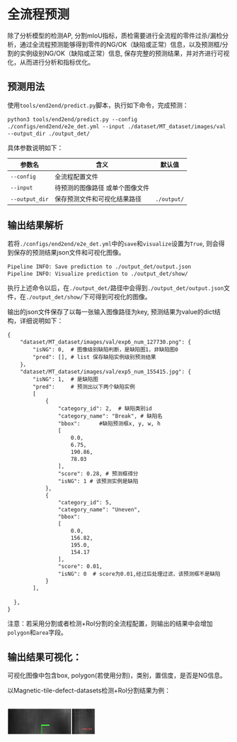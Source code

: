 # 全流程预测

除了分析模型的检测AP, 分割mIoU指标，质检需要进行全流程的零件过杀/漏检分析，通过全流程预测能够得到零件的NG/OK（缺陷或正常）信息，以及预测框/分割的实例级别NG/OK（缺陷或正常）信息, 保存完整的预测结果，并对齐进行可视化，从而进行分析和指标优化。

## 预测用法
使用`tools/end2end/predict.py`脚本，执行如下命令，完成预测：

```
python3 tools/end2end/predict.py --config ./configs/end2end/e2e_det.yml --input ./dataset/MT_dataset/images/val --output_dir ./output_det/
```

具体参数说明如下：

| 参数名          | 含义                                 | 默认值     |
| -------------  | ------------------------------------| --------- |
| `--config`     |  全流程配置文件                       |           |
| `--input`      |  待预测的图像路径 或单个图像文件         |           |
| `--output_dir` |  保存预测文件和可视化结果路径            |`./output/`|


## 输出结果解析

若将`./configs/end2end/e2e_det.yml`中的`save`和`visualize`设置为`True`, 则会得到保存的预测结果json文件和可视化图像。

```
Pipeline INFO: Save prediction to ./output_det/output.json
Pipeline INFO: Visualize prediction to ./output_det/show/
```

执行上述命令以后，在`./output_det/`路径中会得到`./output_det/output.json`文件，在`./output_det/show/`下可得到可视化的图像。

输出的json文件保存了以每一张输入图像路径为key, 预测结果为value的dict结构，详细说明如下：

```
{
    "dataset/MT_dataset/images/val/exp6_num_127730.png": {
        "isNG": 0,  # 图像级别缺陷判断，是缺陷图1，非缺陷图0
        "pred": [], # list 保存缺陷实例级别预测结果
    }，
    "dataset/MT_dataset/images/val/exp5_num_155415.jpg": {
        "isNG": 1,  # 是缺陷图
        "pred":     # 预测出以下两个缺陷实例
        [  
            {
                "category_id": 2,  # 缺陷类别id
                "category_name": "Break", # 缺陷名
                "bbox":      #缺陷预测框x, y, w, h
                [
                    0.0,
                    6.75,
                    190.86,
                    78.03
                ],
                "score": 0.28, # 预测框得分
                "isNG": 1 # 该预测实例是缺陷
            },
            {
                "category_id": 5,
                "category_name": "Uneven",
                "bbox":
                [
                    0.0,
                    156.82,
                    195.0,
                    154.17
                ],
                "score": 0.01,
                "isNG": 0  # score为0.01,经过后处理过滤，该预测框不是缺陷
            }
        ],

  },
}
```

注意：若采用分割或者检测+RoI分割的全流程配置，则输出的结果中会增加`polygon`和`area`字段。

## 输出结果可视化：

可视化图像中包含box, polygon(若使用分割)，类别，置信度，是否是NG信息。

以Magnetic-tile-defect-datasets检测+RoI分割结果为例：

## <img src="https://github.com/Sunting78/images/blob/master/show.png" width="200"/>
